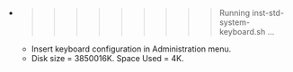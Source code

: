 * >>>>>>>>> Running inst-std-system-keyboard.sh ...
  * Insert keyboard configuration in Administration menu.
  * Disk size = 3850016K. Space Used = 4K.
